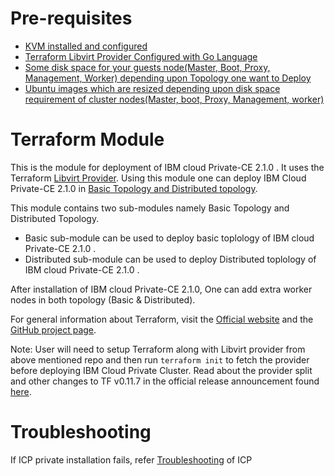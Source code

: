

# Pre-requisites
- [KVM installed and configured](https://help.ubuntu.com/community/KVM/Installation)
- [Terraform Libvirt Provider Configured with Go Language](https://titosoft.github.io/kvm/terraform-and-kvm/)
- [Some disk space for your guests node(Master, Boot, Proxy, Management, Worker) depending upon Topology one want to Deploy](https://www.ibm.com/support/knowledgecenter/en/SSBS6K_2.1.0/supported_system_config/hardware_reqs.html)
- [Ubuntu images which are resized depending upon disk space requirement of cluster nodes(Master, boot, Proxy, Management, worker)](https://www.ibm.com/support/knowledgecenter/en/linuxonibm/com.ibm.linux.z.ldva/ldva_r_qemu-imgCommand.html)

# Terraform Module

This is the module for deployment of IBM cloud Private-CE 2.1.0 . It uses the Terraform [Libvirt Provider][1]. Using this module one can deploy IBM Cloud Private-CE 2.1.0 in [Basic Topology and Distributed topology][7].

[1]: https://github.com/GSLabDev/terraform-provider-libvirt
[7]: https://www.ibm.com/developerworks/community/blogs/5092bd93-e659-4f89-8de2-a7ac980487f0/entry/Availability_considerations_for_single_ICP_cluster_topologies?lang=en_us

This module contains two sub-modules namely Basic Topology and Distributed Topology.

- Basic sub-module can be used to deploy basic toplology of IBM cloud Private-CE 2.1.0 . 
- Distributed sub-module can be used to deploy Distributed toplology of IBM cloud Private-CE 2.1.0 .

After installation of IBM cloud Private-CE 2.1.0, One can add extra worker nodes in both topology (Basic & Distributed).

For general information about Terraform, visit the [Official website][3] and the
[GitHub project page][4].

[3]: https://terraform.io/
[4]: https://github.com/hashicorp/terraform

Note: User will need to setup Terraform along with Libvirt provider from above mentioned repo and then run `terraform init` to fetch the provider before deploying IBM Cloud Private Cluster. 
Read about the provider split and other changes to TF v0.11.7 in the
official release announcement found [here][4].

[4]: https://www.hashicorp.com/blog/hashicorp-terraform-0-10/

# Troubleshooting
If ICP private installation fails, refer [Troubleshooting][5] of ICP 

[5]: https://www.ibm.com/support/knowledgecenter/en/SSBS6K_2.1.0/troubleshoot/troubleshoot.html
